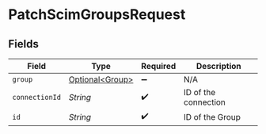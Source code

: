 # PatchScimGroupsRequest


## Fields

| Field                                            | Type                                             | Required                                         | Description                                      |
| ------------------------------------------------ | ------------------------------------------------ | ------------------------------------------------ | ------------------------------------------------ |
| `group`                                          | [Optional\<Group>](../../models/shared/Group.md) | :heavy_minus_sign:                               | N/A                                              |
| `connectionId`                                   | *String*                                         | :heavy_check_mark:                               | ID of the connection                             |
| `id`                                             | *String*                                         | :heavy_check_mark:                               | ID of the Group                                  |